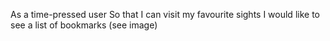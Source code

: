 As a time-pressed user
So that I can visit my favourite sights
I would like to see a list of bookmarks
(see image)
